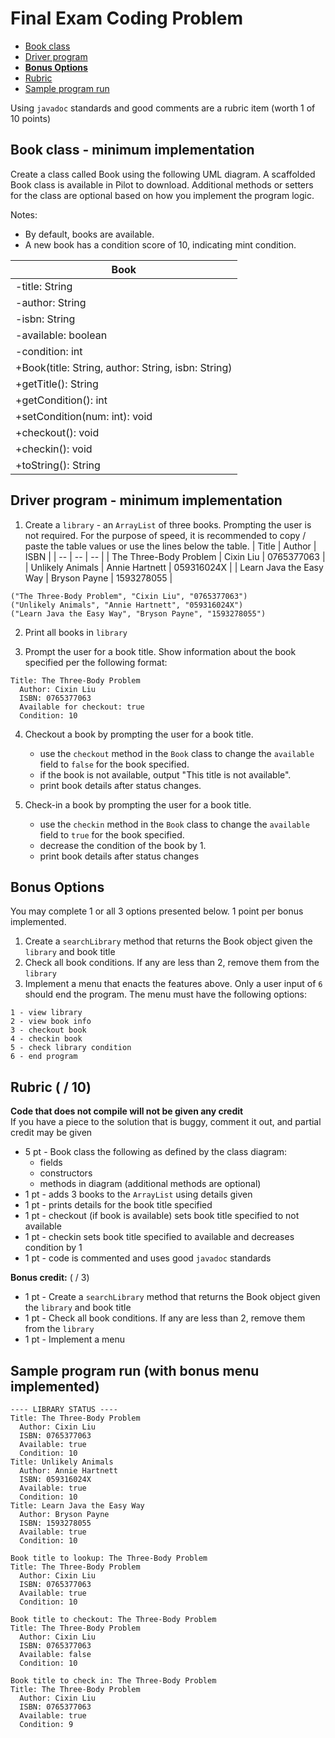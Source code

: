 # Final Exam Coding Problem

- [Book class](#book-class---minimum-implementation)
- [Driver program](#driver-program---minimum-implementation)
- [**Bonus Options**](#bonus-options)
- [Rubric](#rubric)
- [Sample program run](#sample-program-run)

Using `javadoc` standards and good comments are a rubric item (worth 1 of 10 points)

## Book class - minimum implementation

Create a class called Book using the following UML diagram. A scaffolded Book class is available in Pilot to download.  Additional methods or setters for the class are optional based on how you implement the program logic. 

Notes: 
- By default, books are available.  
- A new book has a condition score of 10, indicating mint condition.

| Book |
| --- |
| -title: String |
| -author: String |
| -isbn: String |
| -available: boolean |
| -condition: int |
| +Book(title: String, author: String, isbn: String) |
| +getTitle(): String |
| +getCondition(): int |
| +setCondition(num: int): void |
| +checkout(): void |
| +checkin(): void |
| +toString(): String |

## Driver program - minimum implementation

1. Create a `library` - an `ArrayList` of three books. Prompting the user is not required.  For the purpose of speed, it is recommended to copy / paste the table values or use the lines below the table.
   | Title | Author | ISBN |
   | -- | -- | -- |
   | The Three-Body Problem | Cixin Liu | 0765377063 |
   | Unlikely Animals | Annie Hartnett | 059316024X |
   | Learn Java the Easy Way | Bryson Payne | 1593278055 |

```
("The Three-Body Problem", "Cixin Liu", "0765377063")
("Unlikely Animals", "Annie Hartnett", "059316024X")
("Learn Java the Easy Way", "Bryson Payne", "1593278055")
```

2. Print all books in `library`

3. Prompt the user for a book title. Show information about the book specified per the following format:

```
Title: The Three-Body Problem
  Author: Cixin Liu
  ISBN: 0765377063
  Available for checkout: true
  Condition: 10
```

4. Checkout a book by prompting the user for a book title.

   - use the `checkout` method in the `Book` class to change the `available` field to `false` for the book specified.
   - if the book is not available, output "This title is not available".
   - print book details after status changes.

5. Check-in a book by prompting the user for a book title.
   - use the `checkin` method in the `Book` class to change the `available` field to `true` for the book specified.
   - decrease the condition of the book by 1.
   - print book details after status changes

## Bonus Options

You may complete 1 or all 3 options presented below.  1 point per bonus implemented.

1. Create a `searchLibrary` method that returns the Book object given the `library` and book title
2. Check all book conditions.  If any are less than 2, remove them from the `library`
3. Implement a menu that enacts the features above.  Only a user input of `6` should end the program.  The menu must have the following options:
```
1 - view library
2 - view book info
3 - checkout book
4 - checkin book
5 - check library condition
6 - end program
```

## Rubric ( / 10)

**Code that does not compile will not be given any credit**  
If you have a piece to the solution that is buggy, comment it out, and partial credit may be given

- 5 pt - Book class the following as defined by the class diagram:
  - fields
  - constructors
  - methods in diagram (additional methods are optional)
- 1 pt - adds 3 books to the `ArrayList` using details given
- 1 pt - prints details for the book title specified
- 1 pt - checkout (if book is available) sets book title specified to not available
- 1 pt - checkin sets book title specified to available and decreases condition by 1
- 1 pt - code is commented and uses good `javadoc` standards

**Bonus credit:** ( / 3)

- 1 pt - Create a `searchLibrary` method that returns the Book object given the `library` and book title
- 1 pt - Check all book conditions.  If any are less than 2, remove them from the `library`
- 1 pt - Implement a menu

## Sample program run (with **bonus** menu implemented)

```
---- LIBRARY STATUS ----
Title: The Three-Body Problem
  Author: Cixin Liu
  ISBN: 0765377063
  Available: true
  Condition: 10
Title: Unlikely Animals
  Author: Annie Hartnett
  ISBN: 059316024X
  Available: true
  Condition: 10
Title: Learn Java the Easy Way
  Author: Bryson Payne
  ISBN: 1593278055
  Available: true
  Condition: 10

Book title to lookup: The Three-Body Problem
Title: The Three-Body Problem
  Author: Cixin Liu
  ISBN: 0765377063
  Available: true
  Condition: 10

Book title to checkout: The Three-Body Problem
Title: The Three-Body Problem
  Author: Cixin Liu
  ISBN: 0765377063
  Available: false
  Condition: 10

Book title to check in: The Three-Body Problem
Title: The Three-Body Problem
  Author: Cixin Liu
  ISBN: 0765377063
  Available: true
  Condition: 9
```
